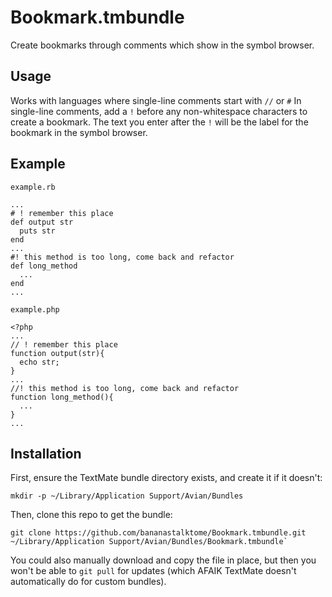 Bookmark.tmbundle
=================
Create bookmarks through comments which show in the symbol browser.
## Usage
Works with languages where single-line comments start with `//` or `#`
In single-line comments, add a `!` before any non-whitespace characters to create a bookmark. The text you enter after the `!` will be the label for the bookmark in the symbol browser.

## Example

`example.rb`
    
    ...
    # ! remember this place
    def output str
      puts str
    end
    ...
    #! this method is too long, come back and refactor
    def long_method
      ...
    end
    ...

`example.php`

    <?php
    ...
    // ! remember this place
    function output(str){
      echo str;
    }
    ...
    //! this method is too long, come back and refactor
    function long_method(){
      ...
    }
    ...

## Installation
First, ensure the TextMate bundle directory exists, and create it if it doesn't:

    mkdir -p ~/Library/Application Support/Avian/Bundles

Then, clone this repo to get the bundle:
    
    git clone https://github.com/bananastalktome/Bookmark.tmbundle.git ~/Library/Application Support/Avian/Bundles/Bookmark.tmbundle`
    
    
You could also manually download and copy the file in place, but then you won't be able to `git pull` for updates (which AFAIK TextMate doesn't automatically do for custom bundles).
